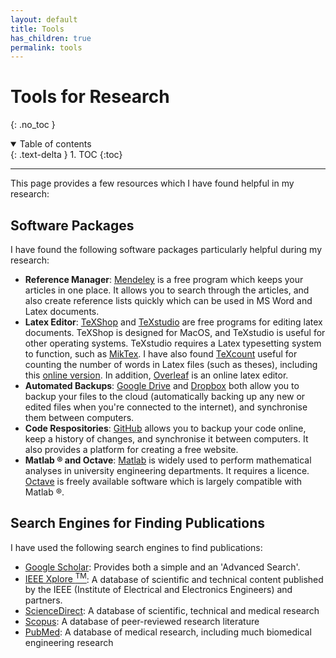 ```yaml
---
layout: default
title: Tools
has_children: true
permalink: tools
---
```


# Tools for Research
{: .no_toc }

<details open markdown="block">
  <summary>
    Table of contents
  </summary>
  {: .text-delta }
1. TOC
{:toc}
</details>

---


This page provides a few resources which I have found helpful in my research:

## Software Packages

I have found the following software packages particularly helpful during my research:

* **Reference Manager**: [Mendeley](https://www.mendeley.com/) is a free program which keeps your articles in one place. It allows you to search through the articles, and also create reference lists quickly which can be used in MS Word and Latex documents.
* **Latex Editor**: [TeXShop](https://en.wikipedia.org/wiki/TeXShop) and [TeXstudio](http://www.texstudio.org/) are free programs for editing latex documents. TeXShop is designed for MacOS, and TeXstudio is useful for other operating systems. TeXstudio requires a Latex typesetting system to function, such as [MikTex](https://miktex.org/). I have also found [TeXcount](https://www.ctan.org/tex-archive/support/texcount) useful for counting the number of words in Latex files (such as theses), including this [online version](https://app.uio.no/ifi/texcount/online.php). In addition, [Overleaf](https://www.overleaf.com/) is an online latex editor.
* **Automated Backups**: [Google Drive](https://www.google.com/drive/) and [Dropbox](https://www.dropbox.com/) both allow you to backup your files to the cloud (automatically backing up any new or edited files when you're connected to the internet), and synchronise them between computers.
* **Code Respositories**: [GitHub](https://github.com/) allows you to backup your code online, keep a history of changes, and synchronise it between computers. It also provides a platform for creating a free website.
* **Matlab &reg; and Octave**: [Matlab](https://www.mathworks.com/products/matlab.html) is widely used to perform mathematical analyses in university engineering departments. It requires a licence. [Octave](https://www.gnu.org/software/octave/) is freely available software which is largely compatible with Matlab &reg;.

## Search Engines for Finding Publications

I have used the following search engines to find publications:

* [Google Scholar](https://scholar.google.co.uk/): Provides both a simple and an 'Advanced Search'.
* [IEEE Xplore <sup>TM</sup>](http://ieeexplore.ieee.org/): A database of scientific and technical content published by the IEEE (Institute of Electrical and Electronics Engineers) and partners.
* [ScienceDirect](http://www.sciencedirect.com/): A database of scientific, technical and medical research
* [Scopus](https://www.scopus.com/): A database of peer-reviewed research literature
* [PubMed](https://www.ncbi.nlm.nih.gov/pubmed/): A database of medical research, including much biomedical engineering research